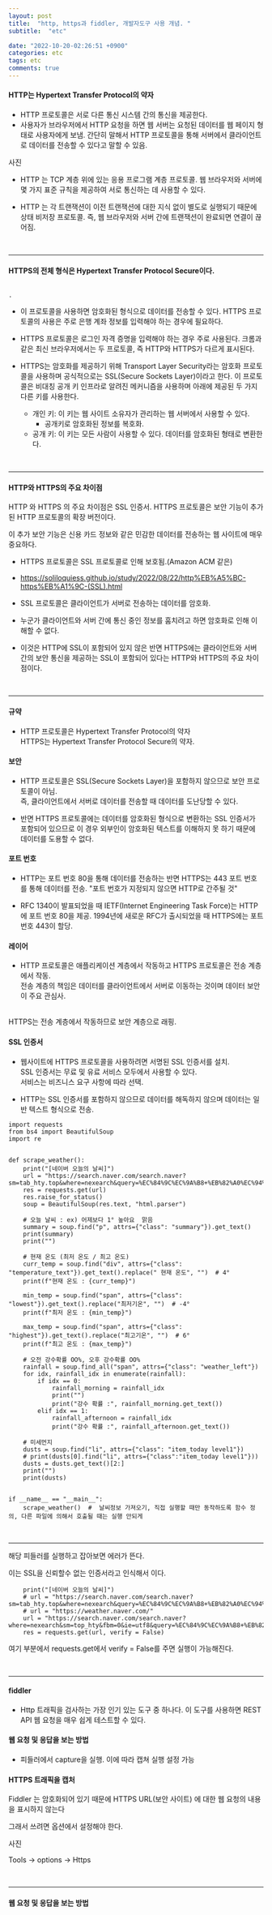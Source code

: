 ```yaml
---
layout: post
title:  "http, https과 fiddler, 개발자도구 사용 개념. "
subtitle:  "etc"

date: "2022-10-20-02:26:51 +0900"
categories: etc
tags: etc
comments: true
---
```



#### HTTP는 Hypertext Transfer Protocol의 약자

- HTTP 프로토콜은 서로 다른 통신 시스템 간의 통신을 제공한다. 
- 사용자가 브라우저에서 HTTP 요청을 하면 웹 서버는 요청된 데이터를 웹 페이지 형태로 사용자에게 보냄. 간단히 말해서 HTTP 프로토콜을 통해 서버에서 클라이언트로 데이터를 전송할 수 있다고 말할 수 있음.

사진

- HTTP 는 TCP 계층 위에 있는 응용 프로그램 계층 프로토콜. 웹 브라우저와 서버에 몇 가지 표준 규칙을 제공하여 서로 통신하는 데 사용할 수 있다.

- HTTP 는 각 트랜잭션이 이전 트랜잭션에 대한 지식 없이 별도로 실행되기 때문에 상태 비저장 프로토콜. 즉, 웹 브라우저와 서버 간에 트랜잭션이 완료되면 연결이 끊어짐.

<br>

----


#### HTTPS의 전체 형식은 Hypertext Transfer Protocol Secure이다.

                                                                                                                                                                                                                           . 

- 이 프로토콜을 사용하면 암호화된 형식으로 데이터를 전송할 수 있다. HTTPS 프로토콜의 사용은 주로 은행 계좌 정보를 입력해야 하는 경우에 필요하다.                                         

- HTTPS 프로토콜은 로그인 자격 증명을 입력해야 하는 경우 주로 사용된다. 크롬과 같은 최신 브라우저에서는 두 프로토콜, 즉 HTTP와 HTTPS가 다르게 표시된다. 

- HTTPS는 암호화를 제공하기 위해 Transport Layer Security라는 암호화 프로토콜을 사용하며 공식적으로는 SSL(Secure Sockets Layer)이라고 한다. 이 프로토콜은 비대칭 공개 키 인프라로 알려진 메커니즘을 사용하며 아래에 제공된 두 가지 다른 키를 사용한다.



    - 개인 키: 이 키는 웹 사이트 소유자가 관리하는 웹 서버에서 사용할 수 있다.
        - 공개키로 암호화된 정보를 복호화.
    - 공개 키: 이 키는 모든 사람이 사용할 수 있다. 데이터를 암호화된 형태로 변환한다.

<br>

------

#### HTTP와 HTTPS의 주요 차이점


HTTP 와 HTTPS 의 주요 차이점은 SSL 인증서. HTTPS 프로토콜은 보안 기능이 추가된 HTTP 프로토콜의 확장 버전이다.

이 추가 보안 기능은 신용 카드 정보와 같은 민감한 데이터를 전송하는 웹 사이트에 매우 중요하다.


- HTTPS 프로토콜은 SSL 프로토콜로 인해 보호됨.(Amazon ACM 같은)
 - https://soliloquiess.github.io/study/2022/08/22/http%EB%A5%BC-https%EB%A1%9C-(SSL).html

- SSL 프로토콜은 클라이언트가 서버로 전송하는 데이터를 암호화. 
 
- 누군가 클라이언트와 서버 간에 통신 중인 정보를 훔치려고 하면 암호화로 인해 이해할 수 없다. 

- 이것은 HTTP에 SSL이 포함되어 있지 않은 반면 HTTPS에는 클라이언트와 서버 간의 보안 통신을 제공하는 SSL이 포함되어 있다는 HTTP와 HTTPS의 주요 차이점이다.

<br>

 -----------------


#### 규약

- HTTP 프로토콜은 Hypertext Transfer Protocol의 약자<br> HTTPS는 Hypertext Transfer Protocol Secure의 약자.

#### 보안
 
- HTTP 프로토콜은 SSL(Secure Sockets Layer)을 포함하지 않으므로 보안 프로토콜이 아님.<br> 즉, 클라이언트에서 서버로 데이터를 전송할 때 데이터를 도난당할 수 있다. 

- 반면 HTTPS 프로토콜에는 데이터를 암호화된 형식으로 변환하는 SSL 인증서가 포함되어 있으므로 이 경우 외부인이 암호화된 텍스트를 이해하지 못 하기 때문에 데이터를 도용할 수 없다.

#### 포트 번호

- HTTP는 포트 번호 80을 통해 데이터를 전송하는 반면 HTTPS는 443 포트 번호를 통해 데이터를 전송. "포트 번호가 지정되지 않으면 HTTP로 간주될 것"

- RFC 1340이 발표되었을 때 IETF(Internet Engineering Task Force)는 HTTP에 포트 번호 80을 제공. 1994년에 새로운 RFC가 출시되었을 때 HTTPS에는 포트 번호 443이 할당.

#### 레이어

- HTTP 프로토콜은 애플리케이션 계층에서 작동하고 HTTPS 프로토콜은 전송 계층에서 작동. <br>
전송 계층의 책임은 데이터를 클라이언트에서 서버로 이동하는 것이며 데이터 보안이 주요 관심사. 
<br>
HTTPS는 전송 계층에서 작동하므로 보안 계층으로 래핑.

#### SSL 인증서

- 웹사이트에 HTTPS 프로토콜을 사용하려면 서명된 SSL 인증서를 설치.<br>
SSL 인증서는 무료 및 유료 서비스 모두에서 사용할 수 있다.
<br> 서비스는 비즈니스 요구 사항에 따라 선택.

- HTTP는 SSL 인증서를 포함하지 않으므로 데이터를 해독하지 않으며 데이터는 일반 텍스트 형식으로 전송.

```
import requests
from bs4 import BeautifulSoup
import re


def scrape_weather():
    print("[네이버 오늘의 날씨]")
    url = "https://search.naver.com/search.naver?sm=tab_hty.top&where=nexearch&query=%EC%84%9C%EC%9A%B8+%EB%82%A0%EC%94%A8"
    res = requests.get(url)
    res.raise_for_status()
    soup = BeautifulSoup(res.text, "html.parser")

    # 오늘 날씨 : ex) 어제보다 1° 높아요  맑음
    summary = soup.find("p", attrs={"class": "summary"}).get_text()
    print(summary)
    print("")

    # 현재 온도 (최저 온도 / 최고 온도)
    curr_temp = soup.find("div", attrs={"class": "temperature_text"}).get_text().replace(" 현재 온도", "")  # 4°
    print(f"현재 온도 : {curr_temp}")

    min_temp = soup.find("span", attrs={"class": "lowest"}).get_text().replace("최저기온", "")  # -4°
    print(f"최저 온도 : {min_temp}")

    max_temp = soup.find("span", attrs={"class": "highest"}).get_text().replace("최고기온", "")  # 6°
    print(f"최고 온도 : {max_temp}")

    # 오전 강수확률 OO%, 오후 강수확률 OO%
    rainfall = soup.find_all("span", attrs={"class": "weather_left"})
    for idx, rainfall_idx in enumerate(rainfall):
        if idx == 0:
            rainfall_morning = rainfall_idx
            print("")
            print("강수 확률 :", rainfall_morning.get_text())
        elif idx == 1:
            rainfall_afternoon = rainfall_idx
            print("강수 확률 :", rainfall_afternoon.get_text())

    # 미세먼지
    dusts = soup.find("li", attrs={"class": "item_today level1"})
    # print(dusts[0].find("li", attrs={"class":"item_today level1"}))
    dusts = dusts.get_text()[2:]
    print("")
    print(dusts)


if __name__ == "__main__":
    scrape_weather()  #  날씨정보 가져오기, 직접 실행할 때만 동작하도록 함수 정의, 다른 파일에 의해서 호출될 때는 실행 안되게
```


<br>

------

해당 피들러를 실행하고 잡아보면 에러가 뜬다.

이는 SSL을 신뢰할수 없는 인증서라고 인식해서 이다.

```
    print("[네이버 오늘의 날씨]")
    # url = "https://search.naver.com/search.naver?sm=tab_hty.top&where=nexearch&query=%EC%84%9C%EC%9A%B8+%EB%82%A0%EC%94%A8"
    # url = "https://weather.naver.com/"
    url = "https://search.naver.com/search.naver?where=nexearch&sm=top_hty&fbm=0&ie=utf8&query=%EC%84%9C%EC%9A%B8+%EB%82%A0%EC%94%A8"
    res = requests.get(url, verify = False)
```

여기 부분에서 requests.get에서 verify = False를 주면 실행이 가능해진다.


<br>

-------

#### fiddler

- Http 트래픽을 검사하는 가장 인기 있는 도구 중 하나다. 이 도구를 사용하면 REST API 웹 요청을 매우 쉽게 테스트할 수 있다.


#### 웹 요청 및 응답을 보는 방법

- 피들러에서  capture을 실행. 이에 따라 캡쳐 실행 설정 가능

#### HTTPS 트래픽을 캡처
 
Fiddler 는 암호화되어 있기 때문에 HTTPS URL(보안 사이트) 에 대한 웹 요청의 내용을 표시하지 않는다

그래서 쓰려면 옵션에서 설정해야 한다.

사진


Tools -> options -> Https


<br>

------------


#### 웹 요청 및 응답을 보는 방법

